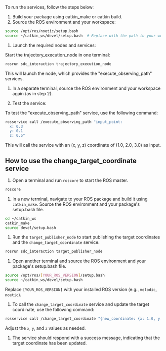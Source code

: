 To run the services, follow the steps below:

1. Build your package using catkin_make or catkin build.
2. Source the ROS environment and your workspace:

```sh
source /opt/ros/noetic/setup.bash
source ~/catkin_ws/devel/setup.bash  # Replace with the path to your workspace if different
```

1. Launch the required nodes and services:

Start the trajectory_execution_node in one terminal:

```sh
rosrun sdc_interaction trajectory_execution_node
```

This will launch the node, which provides the "execute_observing_path" services.

1. In a separate terminal, source the ROS environment and your workspace again (as in step 2).

2. Test the service:

To test the "execute_observing_path" service, use the following command:

```sh
rosservice call /execute_observing_path "input_point:
  x: 0.3
  y: 0.1
  z: 0.5"
```

This will call the service with an (x, y, z) coordinate of (1.0, 2.0, 3.0) as input.

## How to use the change_target_coordinate service

1. Open a terminal and run `roscore` to start the ROS master.
   
```sh
roscore
```

1. In a new terminal, navigate to your ROS package and build it using `catkin_make`. Source the ROS environment and your package's setup.bash file.
   
```sh
cd ~/catkin_ws
catkin_make
source devel/setup.bash
```

1. Run the `target_publisher_node` to start publishing the target coordinates and the `change_target_coordinate` service.
   
```sh
rosrun sdc_interaction target_publisher_node
```

1. Open another terminal and source the ROS environment and your package's setup.bash file.
   
```sh
source /opt/ros/[YOUR_ROS_VERSION]/setup.bash
source ~/catkin_ws/devel/setup.bash
```

Replace `[YOUR_ROS_VERSION]` with your installed ROS version (e.g., `melodic`, `noetic`).

1. To call the `change_target_coordinate` service and update the target coordinate, use the following command:
   
```sh
rosservice call /change_target_coordinate "{new_coordinate: {x: 1.0, y: 2.0, z: 3.0}}"
```

Adjust the `x`, `y`, and `z` values as needed.

1. The service should respond with a success message, indicating that the target coordinate has been updated.
